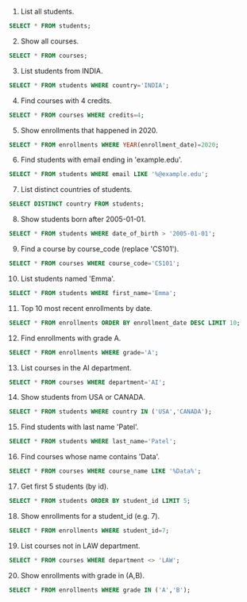 1. List all students.
```sql
SELECT * FROM students;
```

2. Show all courses.
```sql
SELECT * FROM courses;
```

3. List students from INDIA.
```sql
SELECT * FROM students WHERE country='INDIA';
```

4. Find courses with 4 credits.
```sql
SELECT * FROM courses WHERE credits=4;
```

5. Show enrollments that happened in 2020.
```sql
SELECT * FROM enrollments WHERE YEAR(enrollment_date)=2020;
```

6. Find students with email ending in 'example.edu'.
```sql
SELECT * FROM students WHERE email LIKE '%@example.edu';
```

7. List distinct countries of students.
```sql
SELECT DISTINCT country FROM students;
```

8. Show students born after 2005-01-01.
```sql
SELECT * FROM students WHERE date_of_birth > '2005-01-01';
```

9. Find a course by course_code (replace 'CS101').
```sql
SELECT * FROM courses WHERE course_code='CS101';
```

10. List students named 'Emma'.
```sql
SELECT * FROM students WHERE first_name='Emma';
```

11. Top 10 most recent enrollments by date.
```sql
SELECT * FROM enrollments ORDER BY enrollment_date DESC LIMIT 10;
```

12. Find enrollments with grade A.
```sql
SELECT * FROM enrollments WHERE grade='A';
```

13. List courses in the AI department.
```sql
SELECT * FROM courses WHERE department='AI';
```

14. Show students from USA or CANADA.
```sql
SELECT * FROM students WHERE country IN ('USA','CANADA');
```

15. Find students with last name 'Patel'.
```sql
SELECT * FROM students WHERE last_name='Patel';
```

16. Find courses whose name contains 'Data'.
```sql
SELECT * FROM courses WHERE course_name LIKE '%Data%';
```

17. Get first 5 students (by id).
```sql
SELECT * FROM students ORDER BY student_id LIMIT 5;
```

18. Show enrollments for a student_id (e.g. 7).
```sql
SELECT * FROM enrollments WHERE student_id=7;
```

19. List courses not in LAW department.
```sql
SELECT * FROM courses WHERE department <> 'LAW';
```

20. Show enrollments with grade in (A,B).
```sql
SELECT * FROM enrollments WHERE grade IN ('A','B');
```

